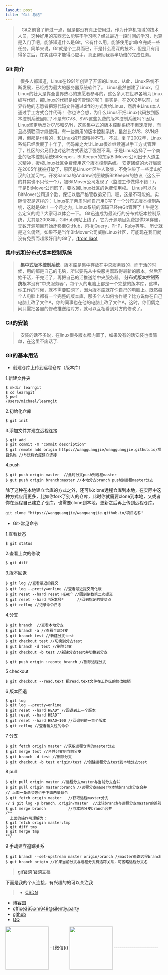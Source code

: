 ```yaml
---
layout: post
title: "Git 总结"
---
```


> &nbsp;&nbsp;&nbsp;Git之前曾了解过一点，但是都没有真正使用过，作为计算机领域的技术人员，这种好用的东西怎么能够不学习呢？经过最近一段时间的学习，也算是入门了吧，能够知道什么是Git，它有什么用，能够使用git命令完成一些任务。简单来说，Git就是个工具而已，不是什么高深的技术，但是只有用得多之后，在实践中才能得心应手，真正帮助我事半功倍的完成任务。

### Git 简介

> &nbsp;&nbsp;很多人都知道，Linus在1991年创建了开源的Linux，从此，Linux系统不断发展，已经成为最大的服务器系统软件了。
Linus虽然创建了Linux，但Linux的壮大是靠全世界热心的志愿者参与的，这么多人在世界各地为Linux编写代码，那Linux的代码是如何管理的呢？
事实是，在2002年以前，世界各地的志愿者把源代码文件通过diff的方式发给Linus，然后由Linus本人通过手工方式合并代码！
你也许会想，为什么Linus不把Linux代码放到版本控制系统里呢？不是有CVS、SVN这些免费的版本控制系统吗？因为Linus坚定地反对CVS和SVN，这些集中式的版本控制系统不但速度慢，而且必须联网才能使用。有一些商用的版本控制系统，虽然比CVS、SVN好用，但那是付费的，和Linux的开源精神不符。
不过，到了2002年，Linux系统已经发展了十年了，代码库之大让Linus很难继续通过手工方式管理了，社区的弟兄们也对这种方式表达了强烈不满，于是Linus选择了一个商业的版本控制系统BitKeeper，BitKeeper的东家BitMover公司出于人道主义精神，授权Linux社区免费使用这个版本控制系统。
安定团结的大好局面在2005年就被打破了，原因是Linux社区牛人聚集，不免沾染了一些梁山好汉的江湖习气。开发Samba的Andrew试图破解BitKeeper的协议（这么干的其实也不只他一个），被BitMover公司发现了（监控工作做得不错！），于是BitMover公司怒了，要收回Linux社区的免费使用权。
Linus可以向BitMover公司道个歉，保证以后严格管教弟兄们，嗯，这是不可能的。实际情况是这样的：
Linus花了两周时间自己用C写了一个分布式版本控制系统，这就是Git！一个月之内，Linux系统的源码已经由Git管理了！牛是怎么定义的呢？大家可以体会一下。
Git迅速成为最流行的分布式版本控制系统，尤其是2008年，GitHub网站上线了，它为开源项目免费提供Git存储，无数开源项目开始迁移至GitHub，包括jQuery，PHP，Ruby等等。
历史就是这么偶然，如果不是当年BitMover公司威胁Linux社区，可能现在我们就没有免费而超级好用的Git了。[(from liao)](https://www.liaoxuefeng.com/wiki/0013739516305929606dd18361248578c67b8067c8c017b000/00137402760310626208b4f695940a49e5348b689d095fc000)

### 集中式和分布式版本控制系统
> &nbsp;&nbsp;**集中式版本控制系统**，版本库是集中存放在中央服务器的，而干活的时候，用的都是自己的电脑，所以要先从中央服务器取得最新的版本，然后开始干活，干完活了，再把自己的活推送给中央服务器。
>**分布式版本控制系统**根本没有“中央服务器”，每个人的电脑上都是一个完整的版本库，这样，你工作的时候，就不需要联网了，因为版本库就在你自己的电脑上。既然每个人电脑上都有一个完整的版本库，那多个人如何协作呢？比方说你在自己电脑上改了文件A，你的同事也在他的电脑上改了文件A，这时，你们俩之间只需把各自的修改推送给对方，就可以互相看到对方的修改了。

### Git的安装
> &nbsp;&nbsp;安装的话不多说，在linux很多版本都内置了，如果没有的话安装也很简单，在这里不废话了.

### Git的基本用法
- 创建仓库上传到远程仓库（版本库）
 
1.新建文件夹

``` 
$ mkdir learngit
$ cd learngit
$ pwd
/Users/michael/learngit
``` 

2.初始化仓库

```
$ git init
```

3.添加文件并建立远程连接

```
$ git add .
$ git commit -m "commit description"
$ git remote add origin https://wangguangjie/wangguangjie.github.io/项目名称 //与远程仓库建立连接
```

4.push

```
$ git push origin master  //此时分支push到远程master
$ gut push origin branch:master //本地分支branch push到远程master分支
```


除了这种在本地建立仓库的方式之外，还可以clone远程仓库到本地，在实际中这种方式应用更多，比如你fork了别人的仓库，此时你就需要clone到本地，又或者你在远程自己建立了仓库，也需要clone到本地，更新之后再上传到远程仓库。
```
git clone "https://wangguangjie/wanguangjie.github.io/项目名称"
```

- Git-常见命令

1.查看状态
```
$ git status
```
2.查看上次的修改
```
$ git diff
```
3.版本回退
```
$ git log //查看最近的提交
$ git log --pretty=online //查看最近提交简化版
$ git reset --hard reset HEAD^ //回到倒数第二次提交
$ git reset --hard *版本号*      //回到指定的提交点
$ git reflog //记录命令日志
```

4.分支
```
$ git branch  //查看本地分支
$ git branch -a //查看全部分支
$ git branch test //新建分支test
$ git checkout test //切换到分支test
$ gut branch -d test //删除分支
$ git checkout -b test //新建分支test并切换到分支

$ git push origin :reomte_branch //删除远程分支
```

5 checkout
```
$ git checkout --read.text 把read.text文件在工作区的修改撤销
```

6 版本回退
```
$ git log
$ git log --pretty=online
$ git reset --hard HEAD^ //回退到上一个版本
$ git reset --hard HEAD^^
$ git reset --hard HEAD~100 //回退到前一百个版本
$ git reflog //查看输入过的命令
```

7 分支
```
$ git fetch origin master //获取远程仓库的master分支
$ git merge test //合并分支到当前分支
$ git branch -d test //删除分支
$ git checkout -b test origin/test //创建远程分支test到本地分支test

```

8 pull
```
$ git pull origin master //远程分支master与当前分支合并
$ git pull origin master:branch //远程分支maser与本地branch分支合并
// 上面一条命令等价于下面两条命令
$ git fetch origin master   //获取远程master分支
// $ git log -p branch..origin/master  //比较branch与远程分支master的差别
$ gut merge branch          //与本地分支branch合并
/**
  上面的操作可理解为：
$ git fetch origin master:tmp
$ git diff tmp 
$ git merge tmp
**/
```

9 手动建立追踪关系
```
$ git branch --set-upstream master origin/branch //master追踪远程branch
$ gut branch origin //如果当前分支与远程分支有追踪关系，可省略远程分支名
```

>[git官网](https://git-scm.com/) [官网文档](https://services.github.com/on-demand/downloads/github-git-cheat-sheet.pdf)


下面是我的个人连接，有兴趣的的可以关注我
> - [CSDN](http://blog.csdn.net/wgj13718925364)
 - [博客园](http://www.cnblogs.com/wangguangjie/)
 - [office365:xm649@silently.party](https://www.office.com/1/?auth=2&home=1&from=ShellLogo)
 - [github](https://github.com/wangguangjie)
 - [QQ]()
 <img src="http://ovy9gem9a.bkt.clouddn.com/HIT/QQ.png" class="qq-picture" width="138" align="center">
 - [微信]()
  <img src="http://ovy9gem9a.bkt.clouddn.com/HIT/weixin.png" class="weixin-picture" width="138" align="center">
----------------------








